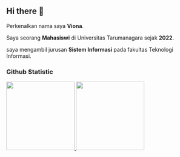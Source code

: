 ## Hi there 👋

Perkenalkan nama saya **Viona**.<br>

Saya seorang **Mahasiswi** di Universitas Tarumanagara sejak **2022**.<br>

saya mengambil jurusan **Sistem Informasi** pada fakultas Teknologi Informasi.<br>

### Github Statistic
<p align="left">
<a href="https://github.com/penuliscode">
  <img height="180em" src="https://github-readme-stats-eight-theta.vercel.app/api?username=penuliscode&show_icons=true&theme=algolia&include_all_commits=true&count_private=true"/>
  <img height="180em" src="https://github-readme-stats-eight-theta.vercel.app/api/top-langs/?username=penuliscode&layout=compact&layout=compact&theme=algolia"/>
</a>
</p>
